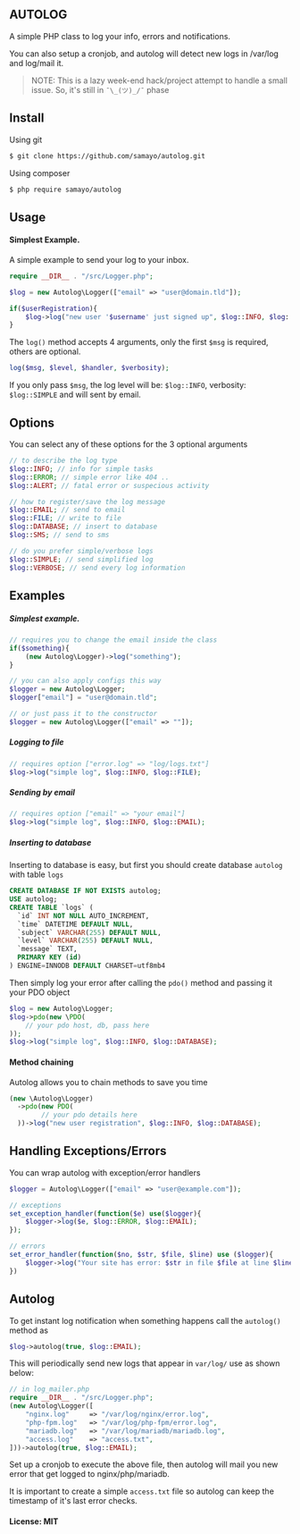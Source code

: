 ## AUTOLOG

A simple PHP class to log your info, errors and notifications. 

You can also setup a cronjob, and autolog will detect new logs in /var/log and log/mail it. 

> NOTE: This is a lazy week-end hack/project attempt to handle a small issue. So, it's still in `¯\_(ツ)_/¯` phase

Install
-----

Using git
```bash
$ git clone https://github.com/samayo/autolog.git
```
Using composer
````bash
$ php require samayo/autolog
````

Usage
-----
#### Simplest Example. 
A simple example to send your log to your inbox. 
```php
require __DIR__ . "/src/Logger.php"; 

$log = new Autolog\Logger(["email" => "user@domain.tld"]);

if($userRegistration){
	$log->log("new user '$username' just signed up", $log::INFO, $log::EMAIL); 	
}
```
The `log()` method accepts 4 arguments, only the first `$msg` is required, others are optional. 
```php 
log($msg, $level, $handler, $verbosity);
```
If you only pass `$msg`, the log level will be: `$log::INFO`, verbosity: `$log::SIMPLE` and will sent by email.

Options
-----
You can select any of these options for the 3 optional arguments
```php 
// to describe the log type
$log::INFO; // info for simple tasks
$log::ERROR; // simple error like 404 .. 
$log::ALERT; // fatal error or suspecious activity

// how to register/save the log message
$log::EMAIL; // send to email
$log::FILE; // write to file
$log::DATABASE; // insert to database 
$log::SMS; // send to sms

// do you prefer simple/verbose logs
$log::SIMPLE; // send simplified log
$log::VERBOSE; // send every log information
``` 

Examples
-----
##### Simplest example. 
```php 
// requires you to change the email inside the class 
if($something){
	(new Autolog\Logger)->log("something");
}

// you can also apply configs this way
$logger = new Autolog\Logger; 
$logger["email"] = "user@domain.tld"; 

// or just pass it to the constructor
$logger = new Autolog\Logger(["email" => ""]); 
```

##### Logging to file
```php
// requires option ["error.log" => "log/logs.txt"]
$log->log("simple log", $log::INFO, $log::FILE);
```
##### Sending by email
```php
// requires option ["email" => "your email"]
$log->log("simple log", $log::INFO, $log::EMAIL);
```
##### Inserting to database
Inserting to database is easy, but first you should create database `autolog` with table `logs`
```sql
CREATE DATABASE IF NOT EXISTS autolog; 
USE autolog;
CREATE TABLE `logs` (
  `id` INT NOT NULL AUTO_INCREMENT,
  `time` DATETIME DEFAULT NULL,
  `subject` VARCHAR(255) DEFAULT NULL,
  `level` VARCHAR(255) DEFAULT NULL,
  `message` TEXT,
  PRIMARY KEY (id)
) ENGINE=INNODB DEFAULT CHARSET=utf8mb4
```
Then simply log your error after calling the `pdo()` method and passing it your PDO object
```php
$log = new Autolog\Logger;
$log->pdo(new \PDO(
	// your pdo host, db, pass here
)); 
$log->log("simple log", $log::INFO, $log::DATABASE);
```
#### Method chaining
Autolog allows you to chain methods to save you time
```php
(new \Autolog\Logger)
  ->pdo(new PDO(
		// your pdo details here
  ))->log("new user registration", $log::INFO, $log::DATABASE); 
```
Handling Exceptions/Errors
-----
You can wrap autolog with exception/error handlers 
```php 
$logger = Autolog\Logger(["email" => "user@example.com"]); 

// exceptions
set_exception_handler(function($e) use($logger){
	$logger->log($e, $log::ERROR, $log::EMAIL);
}); 

// errors
set_error_handler(function($no, $str, $file, $line) use ($logger){
	$logger->log("Your site has error: $str in file $file at line $line", $log::ERROR, $log::EMAIL);
})

```
Autolog
-----
To get instant log notification when something happens call the `autolog()` method as

```php
$log->autolog(true, $log::EMAIL); 
```
This will periodically send new logs that appear in `var/log/` use as shown below:
```php
// in log_mailer.php
require __DIR__ . "/src/Logger.php";
(new Autolog\Logger([
	"nginx.log" 	=> "/var/log/nginx/error.log",
	"php-fpm.log" 	=> "/var/log/php-fpm/error.log",
	"mariadb.log" 	=> "/var/log/mariadb/mariadb.log",
	"access.log" 	=> "access.txt",
]))->autolog(true, $log::EMAIL); 
```
Set up a cronjob to execute the above file, then 
autolog will mail you new error that get logged to nginx/php/mariadb. 

It is important to create a simple `access.txt` file so autolog can keep 
the timestamp of it's last error checks. 


#### License: MIT

[autolog_archive]: http://github.com/samayo/autolog/releases
